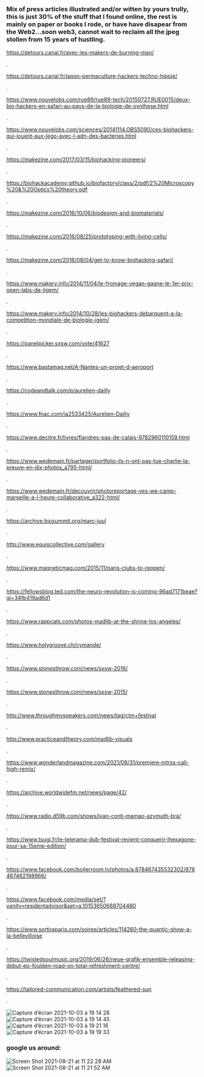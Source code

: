### Mix of press articles illustrated and/or witten by yours trully, this is just 30% of the stuff that I found online, the rest is mainly on paper or books I rode, or have have disapear from the Web2...soon web3, cannot wait to reclaim all the jpeg stollen from 15 years of hustling.



https://detours.canal.fr/avec-les-makers-de-burning-man/

.

https://detours.canal.fr/japon-permaculture-hackers-techno-hippie/

.

https://www.nouvelobs.com/rue89/rue89-tech/20150727.RUE0015/deux-bio-hackers-en-safari-au-pays-de-la-biologie-de-synthese.html

.

https://www.nouvelobs.com/sciences/20141114.OBS5090/ces-biohackers-qui-jouent-aux-lego-avec-l-adn-des-bacteries.html

.

https://makezine.com/2017/03/15/biohacking-pioneers/

.

https://biohackacademy.github.io/biofactory/class/2/pdf/2%20Microscopy%20&%20Optics%20theory.pdf

.

https://makezine.com/2016/10/06/biodesign-and-biomaterials/

.

https://makezine.com/2016/08/25/prototyping-with-living-cells/

.

https://makezine.com/2016/08/04/get-to-know-biohacking-safari/

.

https://www.makery.info/2014/11/04/le-fromage-vegan-gagne-le-1er-prix-open-labs-de-ligem/

.

https://www.makery.info/2014/10/28/les-biohackers-debarquent-a-la-competition-mondiale-de-biologie-igem/

.

https://panelpicker.sxsw.com/vote/41627

.

https://www.bastamag.net/A-Nantes-un-projet-d-aeroport

.

https://codeandtalk.com/p/aurelien-dailly

.

https://www.fnac.com/ia2533425/Aurelien-Dailly

.

https://www.decitre.fr/livres/flandres-pas-de-calais-9782960110159.html

.

https://www.wedemain.fr/partager/portfolio-ils-n-ont-pas-tue-charlie-la-preuve-en-dix-photos_a795-html/

.

https://www.wedemain.fr/decouvrir/photoreportage-yes-we-camp-marseille-a-l-heure-collaborative_a322-html/

.

https://archive.biosummit.org/marc-juul

.

http://www.equiscollective.com/gallery

.

https://www.magneticmag.com/2015/11/paris-clubs-to-reopen/

.

https://fellowsblog.ted.com/the-neuro-revolution-is-coming-96ad7171beae?gi=34fb419ad6d1

.

https://www.rappcats.com/photos-madlib-at-the-shrine-los-angeles/

.

https://www.holygroove.ch/cymande/

.

https://www.stonesthrow.com/news/sxsw-2016/

.

https://www.stonesthrow.com/news/sxsw-2015/

.

http://www.throughmyspeakers.com/news/tag/ctm+festival

.

http://www.practiceandtheory.com/madlib-visuals

.

https://www.wonderlandmagazine.com/2021/08/31/premiere-mtrss-cali-high-remix/

.

https://archive.worldwidefm.net/news/page/42/

.

https://www.radio.d59b.com/shows/ivan-conti-mamao-azymuth-bra/

.

https://www.tsugi.fr/le-telerama-dub-festival-revient-conquerir-lhexagone-pour-sa-15eme-edition/

.

https://www.facebook.com/boilerroom.tv/photos/a.878467435532302/878467462198966/

.

https://www.facebook.com/media/set/?vanity=residentadvisor&set=a.10153650688704480

.

https://www.sortiraparis.com/soiree/articles/114260-the-quantic-show-a-la-bellevilloise

.

https://twistedsoulmusic.org/2019/06/26/neue-grafik-ensemble-releasing-debut-ep-foulden-road-on-total-refreshment-centre/

.

https://tailored-communication.com/artists/feathered-sun

.




![Capture d’écran 2021-10-03 à 19 14 28](https://user-images.githubusercontent.com/86488172/135765941-72e960ab-ee9c-47d0-a900-22f3de1e5460.png)
![Capture d’écran 2021-10-03 à 19 14 45](https://user-images.githubusercontent.com/86488172/135765741-a1ca39fd-a53a-4569-ad8f-b42a4a6abed8.png)
![Capture d’écran 2021-10-03 à 19 21 16](https://user-images.githubusercontent.com/86488172/135765718-2bddf62f-ab9f-4103-b59a-7889250f6375.png)
![Capture d’écran 2021-10-03 à 19 19 33](https://user-images.githubusercontent.com/86488172/135765724-05971000-329d-4836-b04d-0e21d2363de5.png)

### google us around:



![Screen Shot 2021-08-21 at 11 22 28 AM](https://user-images.githubusercontent.com/86488172/130317598-f66a0cab-ab6e-473a-92df-b98f1f96cb83.png)
![Screen Shot 2021-08-21 at 11 21 52 AM](https://user-images.githubusercontent.com/86488172/130317605-a44d9583-53de-4008-8653-a1526d6574a2.png)
